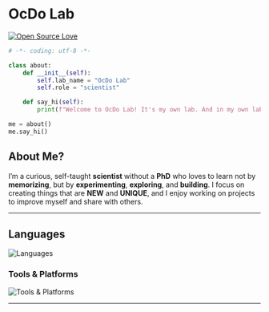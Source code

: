 # OcDo Lab
[![Open Source Love](https://badges.frapsoft.com/os/v1/open-source.svg?v=102)](https://github.com/ellerbrock/open-source-badge/)

```python
# -*- coding: utf-8 -*-

class about:
    def __init__(self):
        self.lab_name = "OcDo Lab"
        self.role = "scientist"

    def say_hi(self):
        print(f"Welcome to OcDo Lab! It's my own lab. And in my own lab I’m the only one scientist.")

me = about()
me.say_hi()
```

## About Me?

I’m a curious, self-taught **scientist** without a **PhD** who loves to learn not by **memorizing**, but by **experimenting**, **exploring**, and **building**. I focus on creating things that are **NEW** and **UNIQUE**, and I enjoy working on projects to improve myself and share with others.

---

## Languages

<p align="left">
  <img src="https://skillicons.dev/icons?i=python,bash,javascript,cpp,cs,php,ruby,html,css&perline=3" alt="Languages" />
</p>

### Tools & Platforms
<p align="left">
  <img src="https://skillicons.dev/icons?i=linux,docker,kubernetes,git,github,aws,gcp,vim,cloudflare,idea,ai,replit,workers,nodejs,fastapi,flask,netlify,ubuntu&perline=3" alt="Tools & Platforms" />
</p>

---
